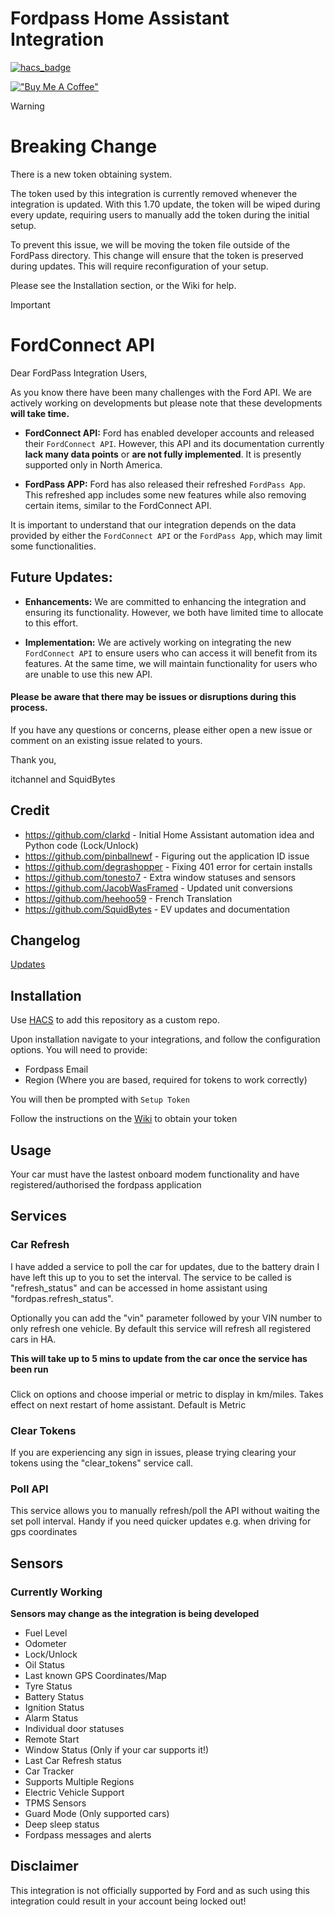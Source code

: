 # Fordpass Home Assistant Integration

[![hacs_badge](https://img.shields.io/badge/HACS-Default-orange.svg?style=for-the-badge)](https://github.com/custom-components/hacs)

[!["Buy Me A Coffee"](https://www.buymeacoffee.com/assets/img/custom_images/orange_img.png)](https://www.buymeacoffee.com/itchannel)

> [!WARNING]
> # Breaking Change
> There is a new token obtaining system.
> 
<!-- Wrote up a little note thing for the breaking change. Not sure if you want to use it but I figured this could be a good start or something since I was already editing the readme. -->

The token used by this integration is currently removed whenever the integration is updated. With this 1.70 update, the token will be wiped during every update, requiring users to manually add the token during the initial setup.

To prevent this issue, we will be moving the token file outside of the FordPass directory. This change will ensure that the token is preserved during updates. This will require reconfiguration of your setup.

Please see the Installation section, or the Wiki for help.


> [!IMPORTANT]  
> # FordConnect API

Dear FordPass Integration Users,

As you know there have been many challenges with the Ford API. We are actively working on developments but please note that these developments **will take time.**

- **FordConnect API:** Ford has enabled developer accounts and released their `FordConnect API`. However, this API and its documentation currently **lack many data points** or **are not fully implemented**. It is presently supported only in North America. 

- **FordPass APP:** Ford has also released their refreshed `FordPass App`. This refreshed app includes some new features while also removing certain items, similar to the FordConnect API.

It is important to understand that our integration depends on the data provided by either the `FordConnect API` or the `FordPass App`, which may limit some functionalities.

## Future Updates:

- **Enhancements:** We are committed to enhancing the integration and ensuring its functionality. However, we both have limited time to allocate to this effort.

- **Implementation:** We are actively working on integrating the new `FordConnect API` to ensure users who can access it will benefit from its features. At the same time, we will maintain functionality for users who are unable to use this new API.

#### Please be aware that there may be issues or disruptions during this process.

If you have any questions or concerns, please either open a new issue or comment on an existing issue related to yours.

Thank you,

itchannel and SquidBytes


## Credit 
- https://github.com/clarkd - Initial Home Assistant automation idea and Python code (Lock/Unlock)
- https://github.com/pinballnewf - Figuring out the application ID issue
- https://github.com/degrashopper - Fixing 401 error for certain installs
- https://github.com/tonesto7 - Extra window statuses and sensors
- https://github.com/JacobWasFramed - Updated unit conversions
- https://github.com/heehoo59 - French Translation
- https://github.com/SquidBytes - EV updates and documentation

## **Changelog**
[Updates](info.md)

## Installation
Use [HACS](https://hacs.xyz/) to add this repository as a custom repo. 

Upon installation navigate to your integrations, and follow the configuration options. You will need to provide:
- Fordpass Email
- Region (Where you are based, required for tokens to work correctly)

You will then be prompted with `Setup Token` 

Follow the instructions on the [Wiki](https://github.com/itchannel/fordpass-ha/wiki/Obtaining-Tokens-(As-of-25-05-2024)) to obtain your token

## Usage
Your car must have the lastest onboard modem functionality and have registered/authorised the fordpass application

## Services
<!-- I haven't looked into these services, but it might be easier to maintain a Wiki with the various services compared to the README. Just a thought. -->
### Car Refresh
I have added a service to poll the car for updates, due to the battery drain I have left this up to you to set the interval. The service to be called is "refresh_status" and can be accessed in home assistant using "fordpas.refresh_status". 

Optionally you can add the "vin" parameter followed by your VIN number to only refresh one vehicle. By default this service will refresh all registered cars in HA.

**This will take up to 5 mins to update from the car once the service has been run**

###
Click on options and choose imperial or metric to display in km/miles. Takes effect on next restart of home assistant. Default is Metric
<!-- These might need to be updated since its now different -->
### Clear Tokens
If you are experiencing any sign in issues, please trying clearing your tokens using the "clear_tokens" service call.

### Poll API
This service allows you to manually refresh/poll the API without waiting the set poll interval. Handy if you need quicker updates e.g. when driving for gps coordinates


## Sensors
### Currently Working
**Sensors may change as the integration is being developed**
<!-- Keeping this the same, but it will probably change and update alongside Fordconnect and the new app features -->

- Fuel Level
- Odometer
- Lock/Unlock
- Oil Status
- Last known GPS Coordinates/Map
- Tyre Status
- Battery Status
- Ignition Status
- Alarm Status
- Individual door statuses
- Remote Start
- Window Status (Only if your car supports it!)
- Last Car Refresh status
- Car Tracker
- Supports Multiple Regions
- Electric Vehicle Support
- TPMS Sensors
- Guard Mode (Only supported cars)
- Deep sleep status
- Fordpass messages and alerts

## Disclaimer

This integration is not officially supported by Ford and as such using this integration could result in your account being locked out!
